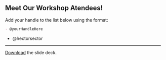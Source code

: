 ## Meet Our Workshop Atendees!

Add your handle to the list below using the format:

```md
- @yourHandleHere
```

- @hectorsector

---

[Download](nicar.pdf) the slide deck.
